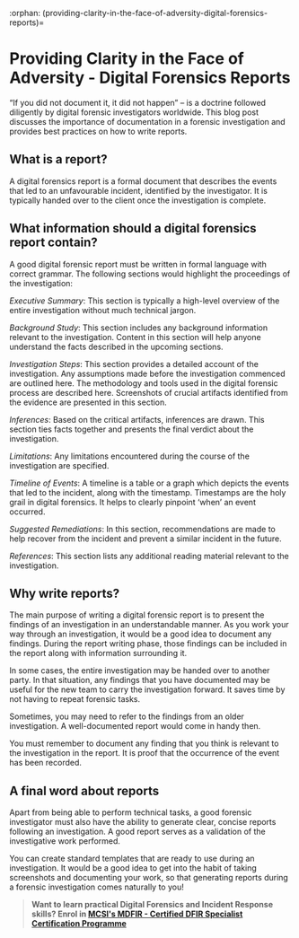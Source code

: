 :orphan:
(providing-clarity-in-the-face-of-adversity-digital-forensics-reports)=

# Providing Clarity in the Face of Adversity - Digital Forensics Reports

“If you did not document it, it did not happen” – is a doctrine followed diligently by digital forensic investigators worldwide. This blog post discusses the importance of documentation in a forensic investigation and provides best practices on how to write reports.

## What is a report?

A digital forensics report is a formal document that describes the events that led to an unfavourable incident, identified by the investigator. It is typically handed over to the client once the investigation is complete.

## What information should a digital forensics report contain?

A good digital forensic report must be written in formal language with correct grammar. The following sections would highlight the proceedings of the investigation:

_Executive Summary_: This section is typically a high-level overview of the entire investigation without much technical jargon.

_Background Study_: This section includes any background information relevant to the investigation. Content in this section will help anyone understand the facts described in the upcoming sections.

_Investigation Steps_: This section provides a detailed account of the investigation. Any assumptions made before the investigation commenced are outlined here. The methodology and tools used in the digital forensic process are described here. Screenshots of crucial artifacts identified from the evidence are presented in this section.

_Inferences_: Based on the critical artifacts, inferences are drawn. This section ties facts together and presents the final verdict about the investigation.

_Limitations_: Any limitations encountered during the course of the investigation are specified.

_Timeline of Events_: A timeline is a table or a graph which depicts the events that led to the incident, along with the timestamp. Timestamps are the holy grail in digital forensics. It helps to clearly pinpoint ‘when’ an event occurred.

_Suggested Remediations_: In this section, recommendations are made to help recover from the incident and prevent a similar incident in the future.

_References_: This section lists any additional reading material relevant to the investigation.

## Why write reports?

The main purpose of writing a digital forensic report is to present the findings of an investigation in an understandable manner. As you work your way through an investigation, it would be a good idea to document any findings. During the report writing phase, those findings can be included in the report along with information surrounding it.

In some cases, the entire investigation may be handed over to another party. In that situation, any findings that you have documented may be useful for the new team to carry the investigation forward. It saves time by not having to repeat forensic tasks.

Sometimes, you may need to refer to the findings from an older investigation. A well-documented report would come in handy then.

You must remember to document any finding that you think is relevant to the investigation in the report. It is proof that the occurrence of the event has been recorded.

## A final word about reports

Apart from being able to perform technical tasks, a good forensic investigator must also have the ability to generate clear, concise reports following an investigation. A good report serves as a validation of the investigative work performed.

You can create standard templates that are ready to use during an investigation. It would be a good idea to get into the habit of taking screenshots and documenting your work, so that generating reports during a forensic investigation comes naturally to you!

> **Want to learn practical Digital Forensics and Incident Response skills? Enrol in [MCSI's MDFIR - Certified DFIR Specialist Certification Programme](https://www.mosse-institute.com/certifications/mdfir-certified-dfir-specialist.html)**

